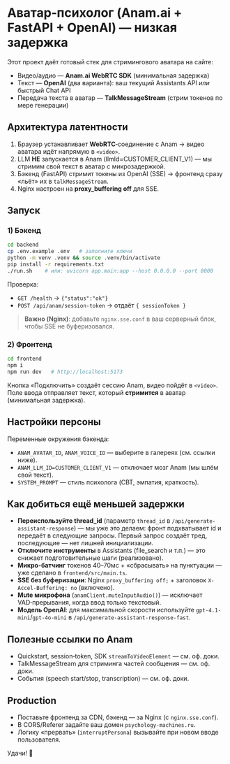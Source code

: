 # Аватар‑психолог (Anam.ai + FastAPI + OpenAI) — низкая задержка

Этот проект даёт готовый стек для стримингового аватара на сайте:
- Видео/аудио — **Anam.ai WebRTC SDK** (минимальная задержка)
- Текст — **OpenAI** (два варианта): ваш текущий Assistants API *или* быстрый Chat API
- Передача текста в аватар — **TalkMessageStream** (стрим токенов по мере генерации)

## Архитектура латентности

1. Браузер устанавливает **WebRTC**‑соединение с Anam → видео аватара идёт напрямую в `<video>`.
2. LLM **НЕ** запускается в Anam (llmId=CUSTOMER_CLIENT_V1) — мы стримим свой текст в аватар с микрозадержкой.
3. Бэкенд (FastAPI) стримит токены из OpenAI (SSE) → фронтенд сразу «льёт» их в `talkMessageStream`.
4. Nginx настроен на **proxy_buffering off** для SSE.

## Запуск

### 1) Бэкенд

```bash
cd backend
cp .env.example .env   # заполните ключи
python -m venv .venv && source .venv/bin/activate
pip install -r requirements.txt
./run.sh    # или: uvicorn app.main:app --host 0.0.0.0 --port 8000
```

Проверка:
- `GET /health` → `{"status":"ok"}`
- `POST /api/anam/session-token` → отдаёт `{ sessionToken }`

> **Важно (Nginx)**: добавьте `nginx.sse.conf` в ваш серверный блок, чтобы SSE не буферизовался.

### 2) Фронтенд

```bash
cd frontend
npm i
npm run dev   # http://localhost:5173
```

Кнопка «Подключить» создаёт сессию Anam, видео пойдёт в `<video>`.  
Поле ввода отправляет текст, который **стримится** в аватар (минимальная задержка).

## Настройки персоны

Переменные окружения бэкенда:
- `ANAM_AVATAR_ID`, `ANAM_VOICE_ID` — выберите в галереях (см. ссылки ниже).
- `ANAM_LLM_ID=CUSTOMER_CLIENT_V1` — отключает мозг Anam (мы шлём свой текст).
- `SYSTEM_PROMPT` — стиль психолога (CBT, эмпатия, краткость).

## Как добиться ещё меньшей задержки

- **Переиспользуйте thread_id** (параметр `thread_id` в `/api/generate-assistant-response`) — мы уже это делаем: фронт подхватывает id и передаёт в следующие запросы. Первый запрос создаёт тред, последующие — нет лишней инициализации.
- **Отключите инструменты** в Assistants (file_search и т.п.) — это снижает подготовительные шаги (реализовано).
- **Микро-батчинг** токенов 40–70мс + «сбрасывать» на пунктуации — уже сделано в `frontend/src/main.ts`.
- **SSE без буферизации**: Nginx `proxy_buffering off;` + заголовок `X-Accel-Buffering: no` (включено).
- **Mute микрофона** (`anamClient.muteInputAudio()`) — исключает VAD‑прерывания, когда ввод только текстовый.
- **Модель OpenAI**: для максимальной скорости используйте `gpt-4.1-mini`/`gpt-4o-mini` в `/api/generate-assistant-response-fast`.

## Полезные ссылки по Anam

- Quickstart, session‑token, SDK `streamToVideoElement` — см. оф. доки.  
- TalkMessageStream для стриминга частей сообщения — см. оф. доки.
- События (speech start/stop, transcription) — см. оф. доки.

## Production
- Поставьте фронтенд за CDN, бэкенд — за Nginx (с `nginx.sse.conf`).
- В CORS/Referer задайте ваш домен `psychology-machines.ru`.
- Логику «прервать» (`interruptPersona`) вызывайте при новом вводе пользователя.

Удачи! 💙
